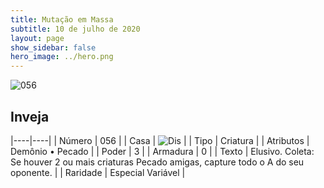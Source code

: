 ```yaml
---
title: Mutação em Massa
subtitle: 10 de julho de 2020
layout: page
show_sidebar: false
hero_image: ../hero.png
---
```


![056](https://cdn.keyforgegame.com/media/card_front/pt/479_056_7GF3FRCQVRC2_pt.png)

## Inveja

|----|----|
| Número | 056 |
| Casa | ![Dis](https://archonarcana.com/images/thumb/e/e8/Dis.png/22px-Dis.png "Dis") |
| Tipo | Criatura |
| Atributos | Demônio • Pecado |
| Poder | 3 |
| Armadura | 0 |
| Texto | Elusivo.   Coleta: Se houver 2 ou mais criaturas Pecado amigas, capture todo o A do seu oponente. |
| Raridade | Especial Variável |
